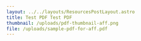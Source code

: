 ```yaml
---
layout: ../../layouts/ResourcesPostLayout.astro
title: Test PDF Test PDF
thumbnail: /uploads/pdf-thumbnail-aff.png
file: /uploads/sample-pdf-for-aff.pdf
---
```

